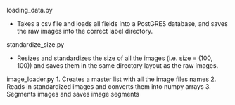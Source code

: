 loading_data.py
- Takes a csv file and loads all fields into a PostGRES database, and saves the raw images into the correct label directory.

standardize_size.py
- Resizes and standardizes the size of all the images (i.e. size = (100, 100)) and saves them in the same directory layout as the
raw images.

image_loader.py
    1. Creates a master list with all the image files names
    2. Reads in standardized images and converts them into numpy arrays
    3. Segments images and saves image segments
